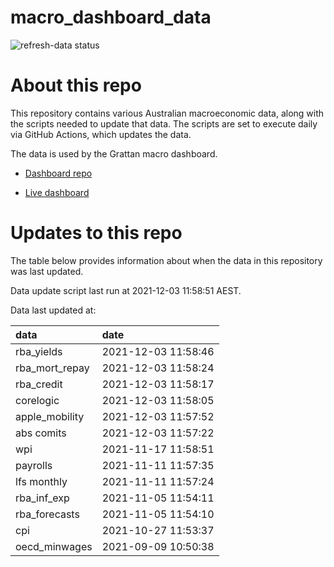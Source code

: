 
<!-- README.md is generated from README.Rmd. Please edit that file -->

# macro\_dashboard\_data

<!-- badges: start -->

![refresh-data
status](https://github.com/grattan/macro_dashboard_data/workflows/refresh-data/badge.svg)

<!-- badges: end -->

# About this repo

This repository contains various Australian macroeconomic data, along
with the scripts needed to update that data. The scripts are set to
execute daily via GitHub Actions, which updates the data.

The data is used by the Grattan macro dashboard.

  - [Dashboard repo](https://github.com/grattan/macrodashboard)

  - [Live dashboard](https://mattcowgill.shinyapps.io/macrodashboard/)

# Updates to this repo

The table below provides information about when the data in this
repository was last updated.

Data update script last run at 2021-12-03 11:58:51 AEST.

Data last updated at:

| data             | date                |
| :--------------- | :------------------ |
| rba\_yields      | 2021-12-03 11:58:46 |
| rba\_mort\_repay | 2021-12-03 11:58:24 |
| rba\_credit      | 2021-12-03 11:58:17 |
| corelogic        | 2021-12-03 11:58:05 |
| apple\_mobility  | 2021-12-03 11:57:52 |
| abs comits       | 2021-12-03 11:57:22 |
| wpi              | 2021-11-17 11:58:51 |
| payrolls         | 2021-11-11 11:57:35 |
| lfs monthly      | 2021-11-11 11:57:24 |
| rba\_inf\_exp    | 2021-11-05 11:54:11 |
| rba\_forecasts   | 2021-11-05 11:54:10 |
| cpi              | 2021-10-27 11:53:37 |
| oecd\_minwages   | 2021-09-09 10:50:38 |
